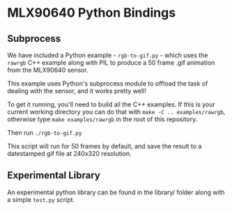 # MLX90640 Python Bindings

## Subprocess

We have included a Python example - `rgb-to-gif.py` - which uses the `rawrgb` C++ example along with PIL to produce a 50 frame .gif animation from the MLX90640 sensor.

This example uses Python's subprocess module to offload the task of dealing with the sensor, and it works pretty well!

To get it running, you'll need to build all the C++ examples. If this is your current working directory you can do that with `make -C .. examples/rawrgb`, otherwise type `make examples/rawrgb` in the root of this repository.

Then run `./rgb-to-gif.py`

This script will run for 50 frames by default, and save the result to a datestamped gif file at 240x320 resolution.

## Experimental Library

An experimental python library can be found in the library/ folder along with a simple `test.py` script.
